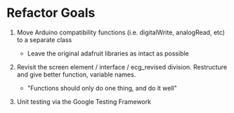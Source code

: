 Refactor Goals
==============

1. Move Arduino compatibility functions (i.e. digitalWrite, analogRead, etc) to a separate class
	- Leave the original adafruit libraries as intact as possible

2. Revisit the screen element / interface / ecg_revised division. Restructure and give better function, variable names.
	- "Functions should only do one thing, and do it well"

3. Unit testing via the Google Testing Framework

